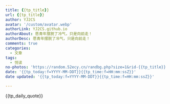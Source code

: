 ```yaml
---
title: {{tp_title}}
url: {{tp_title}}
author: YJ2CS
avatar: '/custom/avatar.webp'
authorLink: YJ2CS.github.io
authorAbout: 愿青年摆脱了冷气，只是向前走！
authorDesc: 愿青年摆脱了冷气，只是向前走！
comments: true
categories:
  - 文章
tags:
  - 悦读
no-photos: 'https://random.52ecy.cn/randbg.php?size=1&rid-{{tp_title}}'
date: '{{tp_today:f=YYYY-MM-DDT}}{{tp_time:f=HH:mm:ssZ}}'
date updated: '{{tp_today:f=YYYY-MM-DDT}}{{tp_time:f=HH:mm:ssZ}}'

---
```


{{tp_daily_quote}}

